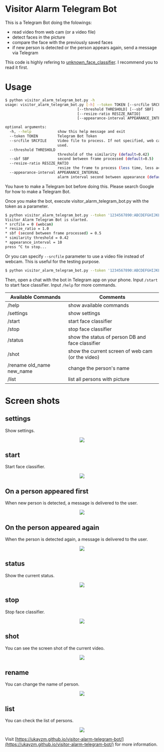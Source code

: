 # Visitor Alarm Telegram Bot

This is a Telegram Bot doing the folowings:

* read video from web cam (or a video file)
* detect faces in the picture
* compare the face with the previously saved faces
* if new person is detected or the person appears again, send a message via Telegram

This code is highly refering to [unknown_face_classifier](https://github.com/ukayzm/opencv/tree/master/unknown_face_classifier). I recommend you to read it first.

# Usage

```bash
$ python visitor_alarm_telegram_bot.py -h
usage: visitor_alarm_telegram_bot.py [-h] --token TOKEN [--srcfile SRCFILE]
                                 [--threshold THRESHOLD] [--sbf SBF]
                                 [--resize-ratio RESIZE_RATIO]
                                 [--appearance-interval APPEARANCE_INTERVAL]

optional arguments:
  -h, --help            show this help message and exit
  --token TOKEN         Telegram Bot Token
  --srcfile SRCFILE     Video file to process. If not specified, web cam is
                        used.
  --threshold THRESHOLD
                        threshold of the similarity (default=0.42)
  --sbf SBF             second between frame processed (default=0.5)
  --resize-ratio RESIZE_RATIO
                        resize the frame to process (less time, less accuracy)
  --appearance-interval APPEARANCE_INTERVAL
                        alarm interval second between appearance (default=10)
```

You have to make a Telegram bot before doing this. Please search Google for how to make a Telegram Bot.

Once you make the bot, execute visitor_alarm_telegram_bot.py with the token as a parameter.

```bash
$ python visitor_alarm_telegram_bot.py --token '1234567890:ABCDEFGHIJKLMNOPQRSTUVWXYZABCDEFGHI'
Visitor Alarm Telegram Bot is started.
* srcfile = 0 (webcam)
* resize_ratio = 1.0
* sbf (second between frame processed) = 0.5
* similarity threshold = 0.42
* appearance_interval = 10
press ^C to stop...
```

Or you can specify `--srcfile` parameter to use a video file instead of webcam. This is useful for the testing purpose.

```bash
$ python visitor_alarm_telegram_bot.py --token '1234567890:ABCDEFGHIJKLMNOPQRSTUVWXYZABCDEFGHI' --srcfile ~/Videos/extj.mp4
```

Then, open a chat with the bot in Telegram app on your phone. Input `/start` to start face classifier. Input `/help` for more commands.

| Available Commands | Comments |
|--------------------|----------|
| /help | show available commands |
| /settings | show settings |
| /start | start face classifier |
| /stop | stop face classifier |
| /status | show the status of person DB and face classifier |
| /shot | show the current screen of web cam (or the video) |
| /rename old_name new_name | change the person's name |
| /list | list all persons with picture |

# Screen shots

## settings

Show settings.

<p align="center">
   <img src="png/vat_settings.png">
</p>

## start

Start face classifier.

<p align="center">
   <img src="png/vat_start.png">
</p>

## On a person appeared first

When new person is detected, a message is delivered to the user.

<p align="center">
   <img src="png/vat_person_first.png">
</p>

## On the person appeared again

When the person is detected again, a message is delivered to the user.

<p align="center">
   <img src="png/vat_person_again.png">
</p>

## status

Show the current status.

<p align="center">
   <img src="png/vat_status.png">
</p>

## stop

Stop face classifier.

<p align="center">
   <img src="png/vat_stop.png">
</p>

## shot

You can see the screen shot of the current video.

<p align="center">
   <img src="png/vat_shot.png">
</p>

## rename

You can change the name of person.

<p align="center">
   <img src="png/vat_rename.png">
</p>

## list

You can check the list of persons.

<p align="center">
   <img src="png/vat_list.png">
</p>

Visit [https://ukayzm.github.io/visitor-alarm-telegram-bot/](https://ukayzm.github.io/visitor-alarm-telegram-bot/) for more information.
